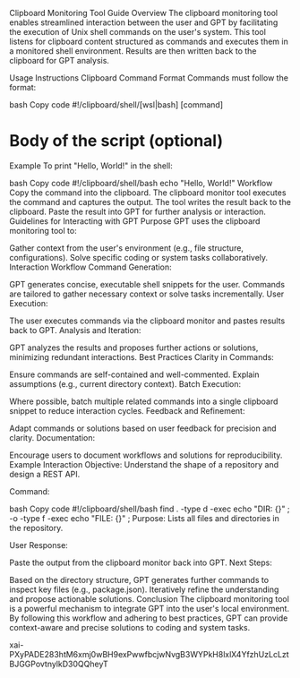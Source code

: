 Clipboard Monitoring Tool Guide
Overview
The clipboard monitoring tool enables streamlined interaction between the user and GPT by facilitating the execution of Unix shell commands on the user's system. This tool listens for clipboard content structured as commands and executes them in a monitored shell environment. Results are then written back to the clipboard for GPT analysis.

Usage Instructions
Clipboard Command Format
Commands must follow the format:

bash
Copy code
#!/clipboard/shell/[wsl|bash] [command]
# Body of the script (optional)
Example
To print "Hello, World!" in the shell:

bash
Copy code
#!/clipboard/shell/bash
echo "Hello, World!"
Workflow
Copy the command into the clipboard.
The clipboard monitor tool executes the command and captures the output.
The tool writes the result back to the clipboard.
Paste the result into GPT for further analysis or interaction.
Guidelines for Interacting with GPT
Purpose
GPT uses the clipboard monitoring tool to:

Gather context from the user's environment (e.g., file structure, configurations).
Solve specific coding or system tasks collaboratively.
Interaction Workflow
Command Generation:

GPT generates concise, executable shell snippets for the user.
Commands are tailored to gather necessary context or solve tasks incrementally.
User Execution:

The user executes commands via the clipboard monitor and pastes results back to GPT.
Analysis and Iteration:

GPT analyzes the results and proposes further actions or solutions, minimizing redundant interactions.
Best Practices
Clarity in Commands:

Ensure commands are self-contained and well-commented.
Explain assumptions (e.g., current directory context).
Batch Execution:

Where possible, batch multiple related commands into a single clipboard snippet to reduce interaction cycles.
Feedback and Refinement:

Adapt commands or solutions based on user feedback for precision and clarity.
Documentation:

Encourage users to document workflows and solutions for reproducibility.
Example Interaction
Objective: Understand the shape of a repository and design a REST API.

Command:

bash
Copy code
#!/clipboard/shell/bash
find . -type d -exec echo "DIR: {}" \; -o -type f -exec echo "FILE: {}" \;
Purpose: Lists all files and directories in the repository.

User Response:

Paste the output from the clipboard monitor back into GPT.
Next Steps:

Based on the directory structure, GPT generates further commands to inspect key files (e.g., package.json).
Iteratively refine the understanding and propose actionable solutions.
Conclusion
The clipboard monitoring tool is a powerful mechanism to integrate GPT into the user's local environment. By following this workflow and adhering to best practices, GPT can provide context-aware and precise solutions to coding and system tasks.

xai-PXyPADE283htM6xmj0wBH9exPwwfbcjwNvgB3WYPkH8lxlX4YfzhUzLcLztBJGGPovtnylkD30QQheyT